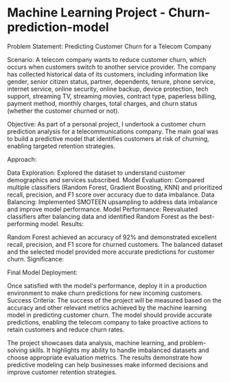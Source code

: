 # Machine Learning Project - Churn-prediction-model

Problem Statement: Predicting Customer Churn for a Telecom Company

Scenario:
A telecom company wants to reduce customer churn, which occurs when customers switch to another service provider. The company has collected historical data of its customers, including information like gender, senior citizen status, partner, dependents, tenure, phone service, internet service, online security, online backup, device protection, tech support, streaming TV, streaming movies, contract type, paperless billing, payment method, monthly charges, total charges, and churn status (whether the customer churned or not).

Objective:
As part of a personal project, I undertook a customer churn prediction analysis for a telecommunications company. The main goal was to build a predictive model that identifies customers at risk of churning, enabling targeted retention strategies.

Approach:

Data Exploration: Explored the dataset to understand customer demographics and services subscribed.
Model Evaluation: Compared multiple classifiers (Random Forest, Gradient Boosting, KNN) and prioritized recall, precision, and F1 score over accuracy due to data imbalance.
Data Balancing: Implemented SMOTEEN upsampling to address data imbalance and improve model performance.
Model Performance: Reevaluated classifiers after balancing data and identified Random Forest as the best-performing model.
Results:

Random Forest achieved an accuracy of 92% and demonstrated excellent recall, precision, and F1 score for churned customers.
The balanced dataset and the selected model provided more accurate predictions for customer churn.
Significance:

Final Model Deployment:

Once satisfied with the model's performance, deploy it in a production environment to make churn predictions for new incoming customers.
Success Criteria:
The success of the project will be measured based on the accuracy and other relevant metrics achieved by the machine learning model in predicting customer churn. The model should provide accurate predictions, enabling the telecom company to take proactive actions to retain customers and reduce churn rates.


The project showcases data analysis, machine learning, and problem-solving skills.
It highlights my ability to handle imbalanced datasets and choose appropriate evaluation metrics.
The results demonstrate how predictive modeling can help businesses make informed decisions and improve customer retention strategies.



